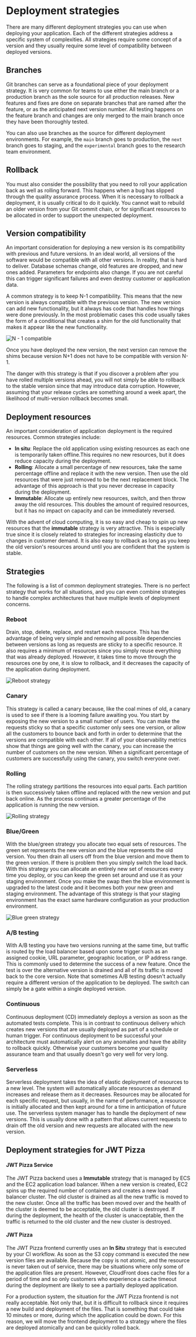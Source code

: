 # Deployment strategies

There are many different deployment strategies you can use when deploying your application. Each of the different strategies address a specific system of complexities. All strategies require some concept of a version and they usually require some level of compatibility between deployed versions.

## Branches

Git branches can serve as a foundational piece of your deployment strategy. It is very common for teams to use either the main branch or a production branch as the sole source for all production releases. New features and fixes are done on separate branches that are named after the feature, or as the anticipated next version number. All testing happens on the feature branch and changes are only merged to the main branch once they have been thoroughly tested.

You can also use branches as the source for different deployment environments. For example, the `main` branch goes to production, the `next` branch goes to staging, and the `experimental` branch goes to the research team environment.

## Rollback

You must also consider the possibility that you need to roll your application back as well as rolling forward. This happens when a bug has slipped through the quality assurance process. When it is necessary to rollback a deployment, it is usually critical to do it quickly. You cannot wait to rebuild an older version from your Git commit chain, or for significant resources to be allocated in order to support the unexpected deployment.

## Version compatibility

An important consideration for deploying a new version is its compatibility with previous and future versions. In an ideal world, all versions of the software would be compatible with all other versions. In reality, that is hard to deliver. Database schemas change, old features are dropped, and new ones added. Parameters for endpoints also change. If you are not careful this can trigger significant failures and even destroy customer or application data.

A common strategy is to keep N-1 compatibility. This means that the new version is always compatible with the previous version. The new version can add new functionality, but it always has code that handles how things were done previously. In the most problematic cases this code usually takes the form of a conditional that creates a shim for the old functionality that makes it appear like the new functionality.

![N - 1 compatible](n-1compatible.png)

Once you have deployed the new version, the next version can remove the shims because version N+1 does not have to be compatible with version N-1.

The danger with this strategy is that if you discover a problem after you have rolled multiple versions ahead, you will not simply be able to rollback to the stable version since that may introduce data corruption. However, assuming that your release cycles are something around a week apart, the likelihood of multi-version rollback becomes small.

## Deployment resources

An important consideration of application deployment is the required resources. Common strategies include:

- **In situ**: Replace the old application using existing resources as each one is temporarily taken offline.This requires no new resources, but it does reduce capacity during the deployment.
- **Rolling**: Allocate a small percentage of new resources, take the same percentage offline and replace it with the new version. Then use the old resources that were just removed to be the next replacement block. The advantage of this approach is that you never decrease in capacity during the deployment.
- **Immutable**: Allocate up entirely new resources, switch, and then throw away the old resources. This doubles the amount of required resources, but it has no impact on capacity and can be immediately reversed.

With the advent of cloud computing, it is so easy and cheap to spin up new resources that the **immutable** strategy is very attractive. This is especially true since it is closely related to strategies for increasing elasticity due to changes in customer demand. It is also easy to rollback as long as you keep the old version's resources around until you are confident that the system is stable.

## Strategies

The following is a list of common deployment strategies. There is no perfect strategy that works for all situations, and you can even combine strategies to handle complex architectures that have multiple levels of deployment concerns.

### Reboot

Drain, stop, delete, replace, and restart each resource. This has the advantage of being very simple and removing all possible dependencies between versions as long as requests are sticky to a specific resource. It also requires a minimum of resources since you simply reuse everything that was already deployed. However, it takes time to move through the resources one by one, it is slow to rollback, and it decreases the capacity of the application during deployment.

![Reboot strategy](reboot.png)

### Canary

This strategy is called a canary because, like the coal mines of old, a canary is used to see if there is a looming failure awaiting you. You start by exposing the new version to a small number of users. You can make the requests sticky so that a specific customer only sees one version, or allow all the customers to bounce back and forth in order to determine that the versions are compatible with each other. If all of your observability metrics show that things are going well with the canary, you can increase the number of customers on the new version. When a significant percentage of customers are successfully using the canary, you switch everyone over.

### Rolling

The rolling strategy partitions the resources into equal parts. Each partition is then successively taken offline and replaced with the new version and put back online. As the process continues a greater percentage of the application is running the new version.

![Rolling strategy](rolling.png)

### Blue/Green

With the blue/green strategy you allocate two equal sets of resources. The green set represents the new version and the blue represents the old version. You then drain all users off from the blue version and move them to the green version. If there is problem then you simply switch the load back. With this strategy you can allocate an entirely new set of resources every time you deploy, or you can keep the green set around and use it as your staging environment. Once you make the swap then the blue environment is upgraded to the latest code and it becomes both your new green and staging environment. The advantage of this strategy is that your staging environment has the exact same hardware configuration as your production environment.

![Blue green strategy](blueGreen.png)

### A/B testing

With A/B testing you have two versions running at the same time, but traffic is routed by the load balancer based upon some trigger such as an assigned cookie, URL parameter, geographic location, or IP address range. This is commonly used to determine the success of a new feature. Once the test is over the alternative version is drained and all of its traffic is moved back to the core version. Note that sometimes A/B testing doesn't actually require a different version of the application to be deployed. The switch can simply be a gate within a single deployed version.

### Continuous

Continuous deployment (CD) immediately deploys a version as soon as the automated tests complete. This is in contrast to continuous delivery which creates new versions that are usually deployed as part of a schedule or human trigger. For continuous deployment to be successful your architecture must automatically alert on any anomalies and have the ability to rollback quickly. Otherwise your customers become your quality assurance team and that usually doesn't go very well for very long.

### Serverless

Serverless deployment takes the idea of elastic deployment of resources to a new level. The system will automatically allocate resources as demand increases and release them as it decreases. Resources may be allocated for each specific request, but usually, in the name of performance, a resource is initially allocated and then kept around for a time in anticipation of future use. The serverless system manager has to handle the deployment of new versions. This is usually done with a pattern that allows current requests to drain off the old version and new requests are allocated with the new version.

## Deployment strategies for JWT Pizza

#### JWT Pizza Service

The JWT Pizza backend uses a **Immutable** strategy that is managed by ECS and the EC2 application load balancer. When a new version is created, EC2 spins up the required number of containers and creates a new load balancer cluster. The old cluster is drained as all the new traffic is moved to the new cluster. Once all the traffic has been moved over and the health of the cluster is deemed to be acceptable, the old cluster is destroyed. If during the deployment, the health of the cluster is unacceptable, then the traffic is returned to the old cluster and the new cluster is destroyed.

#### JWT Pizza

The JWT Pizza frontend currently uses an **In Situ** strategy that is executed by your CI workflow. As soon as the S3 copy command is executed the new version files are available. Because the copy is not atomic, and the resource is never taken out of service, there may be situations where only some of the application files are present. However, CloudFront does cache files for a period of time and so only customers who experience a cache timeout during the deployment are likely to see a partially deployed application.

For a production system, the situation for the JWT Pizza frontend is not really acceptable. Not only that, but it is difficult to rollback since it requires a new build and deployment of the files. That is something that could take 10 minutes or more, during which the application could be down. For this reason, we will move the frontend deployment to a strategy where the files are deployed atomically and can be quickly rolled back.
